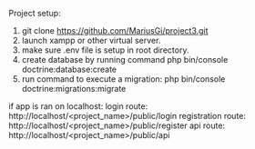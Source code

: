 Project setup:
1. git clone https://github.com/MariusGi/project3.git
2. launch xampp or other virtual server.
3. make sure .env file is setup in root directory.
4. create database by running command php bin/console doctrine:database:create
5. run command to execute a migration: php bin/console doctrine:migrations:migrate

if app is ran on localhost:
  login route: http://localhost/<project_name>/public/login
  registration route: http://localhost/<project_name>/public/register
  api route: http://localhost/<project_name>/public/api
